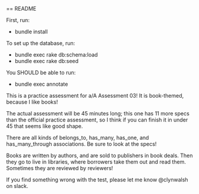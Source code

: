 == README

First, run:

* bundle install

To set up the database, run:

* bundle exec rake db:schema:load
* bundle exec rake db:seed

You SHOULD be able to run:

* bundle exec annotate

This is a practice assessment for a/A Assessment 03!
It is book-themed, because I like books!

The actual assessment will be 45 minutes long; this one has 11 more specs
than the official practice assessment, so I think if you can finish it in under
45 that seems like good shape.

There are all kinds of belongs_to, has_many, has_one, and has_many_through
associations.  Be sure to look at the specs!

Books are written by authors, and are sold to publishers in book deals.
Then they go to live in libraries, where borrowers take them out and read them.
Sometimes they are reviewed by reviewers!

If you find something wrong with the test, please let me know @clynwalsh on slack.
